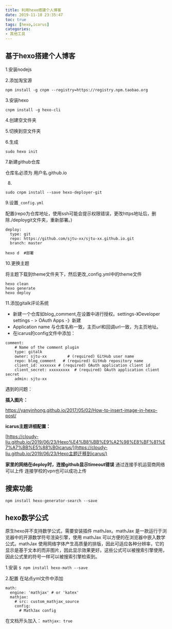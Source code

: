 ```yaml
---
title: 利用hexo搭建个人博客
date: 2019-11-18 23:35:47
toc: true
tags: [hexo,icarus]
categories: 
- 其他工具
---
```

## 基于hexo搭建个人博客

1.安装nodejs

2.添加淘宝源

```
npm install -g cnpm --registry=https://registry.npm.taobao.org
```

<!-- more -->

3.安装hexo

```
cnpm install -g hexo-cli
```

4.创建空文件夹

5.切换到空文件夹

6.生成

```
sudo hexo init
```

7.新建github仓库

仓库名必须为  用户名.github.io

8.

`sudo cnpm install --save hexo-deployer-git`

9.设置`_config.yml`

配置(repo为仓库地址，使用ssh可能会提示权限错误，更改https地址后，删除./deploygit文件夹，重新部署。)

```
deploy:
  type: git
  repo: https://github.com/sjtu-xx/sjtu-xx.github.io.git 
  branch: master
```

```
hexo d  #部署
```

10.更换主题

将主题下载到theme文件夹下，然后更改_config.yml中的theme文件

```
hexo clean
hexo generate
hexo deploy
```

11.添加gitalk评论系统
- 新建一个仓库如blog_comment,在设置中进行授权。settings-》Developer settings - > OAuth Apps -》新建
- Application name 与仓库名称一致，主页url和回调url一致，为主页地址。
- 在icarus的config文件中添加：
```
comment:
    # Name of the comment plugin
    type: gitalk
    owner: sjtu-xx         # (required) GitHub user name
    repo: blog_comment   # (required) GitHub repository name
    client_id: xxxxxxx # (required) OAuth application client id
    client_secret: xxxxxxxxx  # (required) OAuth application client secret
    admin: sjtu-xx
```


遇到的问题：

**插入图片：**

https://yanyinhong.github.io/2017/05/02/How-to-insert-image-in-hexo-post/

**icarus主题详细配置：**

[https://cloudy-liu.github.io/2019/06/23/Hexo%E4%B8%BB%E9%A2%98%E8%BF%81%E7%A7%BB%E5%88%B0icarus/](https://cloudy-liu.github.io/2019/06/23/Hexo主题迁移到icarus/)

**家里的网络在deploy时，连接github显示timeout错误**
通过连接手机运营商网络可以上传
连接学校的vpn也可以成功上传

## 搜索功能
`npm install hexo-generator-search --save`


## hexo数学公式
原生hexo并不支持数学公式，需要安装插件 mathJax。mathJax 是一款运行于浏览器中的开源数学符号渲染引擎，使用 mathJax 可以方便的在浏览器中嵌入数学公式。mathJax 使用网络字体产生高质量的排版，因此可适应各种分辨率，它的显示是基于文本的而非图片，因此显示效果更好。这些公式可以被搜索引擎使用，因此公式里的符号一样可以被搜索引擎检索到。

1.安装
`$ npm install hexo-math --save`

2.配置
在站点yml文件中添加
```
math:
  engine: 'mathjax' # or 'katex'
  mathjax:
    # src: custom_mathjax_source
    config:
      # MathJax config
```

在文档开头加入：
`mathjax: true`
